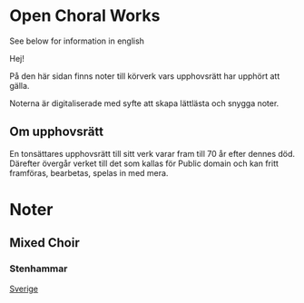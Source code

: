 # Open Choral Works

See below for information in english 

Hej! 

På den här sidan finns noter till körverk vars upphovsrätt har upphört att gälla.

Noterna är digitaliserade med syfte att skapa lättlästa och snygga noter.

## Om upphovsrätt
En tonsättares upphovsrätt till sitt verk varar fram till 70 år efter dennes död. Därefter övergår verket till det som kallas för Public domain och kan fritt framföras, bearbetas, spelas in med mera.


# Noter

## Mixed Choir

  ### Stenhammar
  [Sverige](../blob/master/LICENSE)








